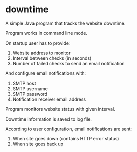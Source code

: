 downtime
========

A simple Java program that tracks the website downtime.

Program works in command line mode.

On startup user has to provide:

1. Website address to monitor
2. Interval between checks (in seconds)
3. Number of failed checks to send an email notification

And configure email notifications with:

1. SMTP host
2. SMTP username
3. SMTP password
4. Notification receiver email address

Program monitors website status with given interval.

Downtime information is saved to log file.

According to user configuration, email notifications are sent:

1. When site goes down (contains HTTP error status)
2. When site goes back up
